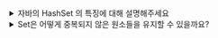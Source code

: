<details>
<summary>자바의 HashSet 의 특징에 대해 설명해주세요</summary>
<br/>
HashSet은 Set 인터페이스를 구현하고 있는 대표적인 클래스입니다. 특징으로는 중복되지 않은 원소들을 저장하고 순서를 유지하지 않으며 null 을 허용합니다. 
내부적으로 HashMap 을 사용하며 ThreadSafe 하지 않습니다.
<br/>

### 추가 설명
```java
public class HashSet<E>
    extends AbstractSet<E>
    implements Set<E>, Cloneable, java.io.Serializable
{
    private transient HashMap<E,Object> map;

    private static final Object PRESENT = new Object();

    public HashSet() {
        map = new HashMap<>();
    }
}
```

위와 같이 HashSet 객체를 만들면 내부적으로 HashMap 객체를 만들어서 사용한다.

</details>

 
<details>
<summary>Set은 어떻게 중복되지 않은 원소들을 유지할 수 있을까요?</summary>
<br/>
Set 인터페이스를 구현한 클래스를 이용할 때, 객체를 해시 집합의 넣으면 hashCode() 메소드를 호출합니다. 
이 해시 코드 값을 사용해 객체를 저장할 버킷을 결정합니다. 만약 같은 버킷에 이미 객체가 존재하는 경우 (해시 충돌이 일어날 경우) equals() 메소드를 이용해 객체를 비교합니다.
equals() 메소드가 true 를 반환하면 중복으로 간주해 추가하지않습니다. 

<br/>

### 추가 설명
![image](https://github.com/user-attachments/assets/f8b03080-43fc-4438-8ad9-8f2ff4bd231b)
</details>
